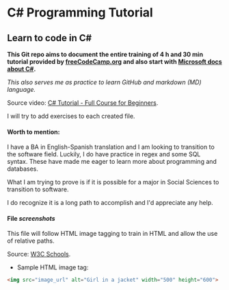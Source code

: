 # C\# Programming Tutorial
## Learn to code in C#

**This Git repo aims to document the entire training of 4 h and 30 min tutorial provided by [freeCodeCamp.org](https://www.freecodecamp.org/) and also start with [Microsoft docs about C#](https://docs.microsoft.com/en-us/dotnet/csharp/).**

*This also serves me as practice to learn GitHub and markdown (MD) language.*

Source video: [C# Tutorial - Full Course for Beginners](https://youtu.be/GhQdlIFylQ8).

I will try to add exercises to each created file.

#### Worth to mention:
I have a BA in English-Spanish translation and I am looking to transition to the software field. Luckily, I do have practice in regex and some SQL syntax. These have made me eager to learn more about programming and databases.

What I am trying to prove is if it is possible for a major in Social Sciences to transition to software.

I do recognize it is a long path to accomplish and I'd appreciate any help.

#### File _screenshots_

This file will follow HTML image tagging to train in HTML and allow the use of relative paths.

Source: [W3C Schools](https://www.w3schools.com/tags/tag_img.asp).

- Sample HTML image tag: 
```html
<img src="image_url" alt="Girl in a jacket" width="500" height="600">
```

